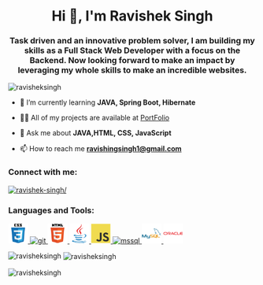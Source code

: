 <h1 align="center">Hi 👋, I'm Ravishek Singh</h1>
<h3 align="center">Task driven and an innovative problem solver, I am building my skills as a Full Stack Web Developer with a focus on the Backend. Now looking forward to make an impact by leveraging my whole skills to make an incredible websites.</h3>

<p align="left"> <img src="https://komarev.com/ghpvc/?username=ravisheksingh&label=Profile%20views&color=0e75b6&style=flat" alt="ravisheksingh" /> </p>



- 🌱 I’m currently learning **JAVA, Spring Boot, Hibernate**

- 👨‍💻 All of my projects are available at [PortFolio](https://ravisheksingh.github.io/)

- 💬 Ask me about **JAVA,HTML, CSS, JavaScript**

- 📫 How to reach me **ravishingsingh1@gmail.com**

<h3 align="left">Connect with me:</h3>
<p align="left">
<a href="https://linkedin.com/in/ravishek-singh/" target="blank"><img align="center" src="https://raw.githubusercontent.com/rahuldkjain/github-profile-readme-generator/master/src/images/icons/Social/linked-in-alt.svg" alt="ravishek-singh/" height="30" width="40" /></a>
</p>

<h3 align="left">Languages and Tools:</h3>
<p align="left"> <a href="https://www.w3schools.com/css/" target="_blank" rel="noreferrer"> <img src="https://raw.githubusercontent.com/devicons/devicon/master/icons/css3/css3-original-wordmark.svg" alt="css3" width="40" height="40"/> </a> <a href="https://git-scm.com/" target="_blank" rel="noreferrer"> <img src="https://www.vectorlogo.zone/logos/git-scm/git-scm-icon.svg" alt="git" width="40" height="40"/> </a> <a href="https://www.w3.org/html/" target="_blank" rel="noreferrer"> <img src="https://raw.githubusercontent.com/devicons/devicon/master/icons/html5/html5-original-wordmark.svg" alt="html5" width="40" height="40"/> </a> <a href="https://www.java.com" target="_blank" rel="noreferrer"> <img src="https://raw.githubusercontent.com/devicons/devicon/master/icons/java/java-original.svg" alt="java" width="40" height="40"/> </a> <a href="https://developer.mozilla.org/en-US/docs/Web/JavaScript" target="_blank" rel="noreferrer"> <img src="https://raw.githubusercontent.com/devicons/devicon/master/icons/javascript/javascript-original.svg" alt="javascript" width="40" height="40"/> </a> <a href="https://www.microsoft.com/en-us/sql-server" target="_blank" rel="noreferrer"> <img src="https://www.svgrepo.com/show/303229/microsoft-sql-server-logo.svg" alt="mssql" width="40" height="40"/> </a> <a href="https://www.mysql.com/" target="_blank" rel="noreferrer"> <img src="https://raw.githubusercontent.com/devicons/devicon/master/icons/mysql/mysql-original-wordmark.svg" alt="mysql" width="40" height="40"/> </a> <a href="https://www.oracle.com/" target="_blank" rel="noreferrer"> <img src="https://raw.githubusercontent.com/devicons/devicon/master/icons/oracle/oracle-original.svg" alt="oracle" width="40" height="40"/> </a> </p>

<p><img align="left" src="https://github-readme-stats.vercel.app/api/top-langs?username=ravisheksingh&show_icons=true&locale=en&layout=compact" alt="ravisheksingh" /></p>

<p>&nbsp;<img align="center" src="https://github-readme-stats.vercel.app/api?username=ravisheksingh&show_icons=true&locale=en" alt="ravisheksingh" /></p>

<p><img align="center" src="https://github-readme-streak-stats.herokuapp.com/?user=ravisheksingh&" alt="ravisheksingh" /></p>
